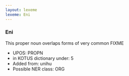 ```yaml
---
layout: lexeme
lexeme: Eni
---
```


###  Eni

This proper noun overlaps forms of very common FIXME
* UPOS:  PROPN
* in KOTUS dictionary under:  5
* Added from:  unihu
* Possible NER class:  ORG

